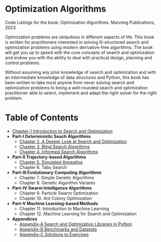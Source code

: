 # Optimization Algorithms

Code Listings for the book: Optimization Algorithms. Manning Publications, 2023.

Optimization problems are ubiquitous in different aspects of life. This book is written for practitioners interested in solving ill-structured search and optimization problems using modern derivative-free algorithms. The book will get you up to speed with the core concepts of search and optimization and endow you with the ability to deal with practical design, planning and control problems.

Without assuming any prior knowledge of search and optimization and with an intermediate knowledge of data structures and Python, this book has been written to take most anyone from never solving search and optimization problems to being a well-rounded search and optimization practitioner able to select, implement and adapt the right solver for the right problem.

# Table of Contents

* [Chapter-1 Introduction to Search and Optimization](https://github.com/search-and-optimization/book/tree/main/Chapter%201)
* **Part-I Deterministic Seach Algorithms**
  * [Chapter 2. A Deeper Look at Search and Optimization](https://github.com/search-and-optimization/book/tree/main/Chapter%202)
  * [Chapter 3. Blind Search Algorithms](https://github.com/search-and-optimization/book/tree/main/Chapter%203)
  * [Chapter 4. Informed Search Algorithms](https://github.com/search-and-optimization/book/tree/main/Chapter%204)
* **Part-II Trajectory-based Algorithms**
  * [Chapter 5. Simulated Annealing](https://github.com/search-and-optimization/book/tree/main/Chapter%205)  
  * Chapter 6. Tabu Search
* **Part-III Evolutionary Computing Algorithms**
  * Chapter 7. Simple Genetic Algorithms
  * Chapter 8. Genetic Algorithm Variants  
* **Part-IV Swarm Intelligence Algorithms**
  * Chapter 9. Particle Swarm Optimization
  * Chapter 10. Ant Colony Optimization                 
* **Part-V Machine Learning-based Methods**
  * Chapter 11. Introduction to Machine Learning
  * Chapter 12. Machine Learning for Search and Optimization          
* **Appendices**
  * [Appendix-A Search and Optimization Libraries in Python](https://github.com/search-and-optimization/book/tree/main/Appendix%20A)
  * [Appendix-B Benchmarks and Datasets](https://github.com/search-and-optimization/book/tree/main/Appendix%20B)
  * [Appendix-C Solutions to Exercises](https://github.com/search-and-optimization/book/tree/main/Appendix%20C)

